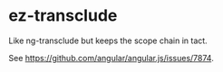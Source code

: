 ez-transclude
=============

Like ng-transclude but keeps the scope chain in tact.

See https://github.com/angular/angular.js/issues/7874.

